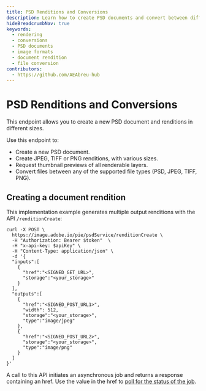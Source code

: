 ```yaml
---
title: PSD Renditions and Conversions
description: Learn how to create PSD documents and convert between different image formats using the Rendering and Conversions API endpoint
hideBreadcrumbNav: true
keywords:
  - rendering
  - conversions
  - PSD documents
  - image formats
  - document rendition
  - file conversion
contributors:
  - https://github.com/AEAbreu-hub
---
```


# PSD Renditions and Conversions

This endpoint allows you to create a new PSD document and renditions in different sizes.

Use this endpoint to:

* Create a new PSD document.
* Create JPEG, TIFF or PNG renditions, with various sizes.
* Request thumbnail previews of all renderable layers.
* Convert files between any of the supported file types (PSD, JPEG, TIFF, PNG).

## Creating a document rendition

This implementation example generates multiple output renditions with the API `/renditionCreate`:

```shell
curl -X POST \
  https://image.adobe.io/pie/psdService/renditionCreate \
  -H "Authorization: Bearer $token"  \
  -H "x-api-key: $apiKey" \
  -H "Content-Type: application/json" \
  -d '{
  "inputs":[
    {
      "href":"<SIGNED_GET_URL>",
      "storage":"<your_storage>"
    }
  ],
  "outputs":[
    {
      "href":"<SIGNED_POST_URL1>",          
      "width": 512,
      "storage":"<your_storage>",
      "type":"image/jpeg"      
    },
    {
      "href":"<SIGNED_POST_URL2>",
      "storage":"<your_storage>",
      "type":"image/png"
    }
  ]
}'
```

A call to this API initiates an asynchronous job and returns a response containing an href. Use the value in the href to [poll for the status of the job](/guides/get_job_status/).
